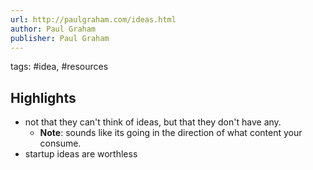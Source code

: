 ```yaml
---
url: http://paulgraham.com/ideas.html
author: Paul Graham
publisher: Paul Graham
---
```


tags: #idea, #resources


## Highlights
* not that they can't think of ideas, but that they don't have any.
  * **Note**: sounds like its going in the direction of what content your consume.
* startup ideas are worthless
